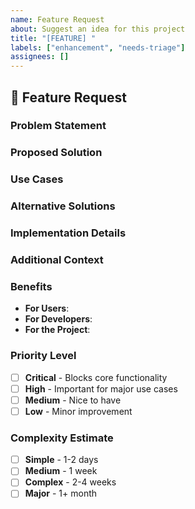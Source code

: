 ```yaml
---
name: Feature Request
about: Suggest an idea for this project
title: "[FEATURE] "
labels: ["enhancement", "needs-triage"]
assignees: []
---
```


## 🚀 Feature Request

### Problem Statement
<!-- A clear and concise description of the problem you're trying to solve. -->

### Proposed Solution
<!-- Describe the solution you'd like to see implemented. -->

### Use Cases
<!-- Describe the specific use cases where this feature would be helpful. -->

### Alternative Solutions
<!-- Describe any alternative solutions or features you've considered. -->

### Implementation Details
<!-- If you have thoughts on how this could be implemented, share them here. -->

### Additional Context
<!-- Add any other context or screenshots about the feature request here. -->

### Benefits
<!-- What are the benefits of implementing this feature? -->

- **For Users**: <!-- How does this benefit end users? -->
- **For Developers**: <!-- How does this benefit developers using the library? -->
- **For the Project**: <!-- How does this benefit the project ecosystem? -->

### Priority Level
<!-- How critical is this feature? -->
- [ ] **Critical** - Blocks core functionality
- [ ] **High** - Important for major use cases
- [ ] **Medium** - Nice to have
- [ ] **Low** - Minor improvement

### Complexity Estimate
<!-- Rough estimate of implementation complexity -->
- [ ] **Simple** - 1-2 days
- [ ] **Medium** - 1 week
- [ ] **Complex** - 2-4 weeks
- [ ] **Major** - 1+ month
